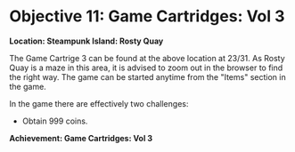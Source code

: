 # Objective 11: Game Cartridges: Vol 3
**Location: Steampunk Island: Rosty Quay**  

The Game Cartrige 3 can be found at the above location at 23/31. As Rosty Quay is a maze in this area, it is advised to zoom out in the browser to find the right way.
The game can be started anytime from the "Items" section in the game.

In the game there are effectively two challenges:

 - Obtain 999 coins.

**Achievement: Game Cartridges: Vol 3**
<!--stackedit_data:
eyJoaXN0b3J5IjpbMjAxODI5MDM0OCwtMjAxMDE5MjYzXX0=
-->